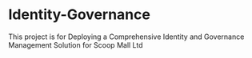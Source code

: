 # Identity-Governance
This project is for Deploying a Comprehensive Identity and Governance Management Solution for Scoop Mall Ltd
